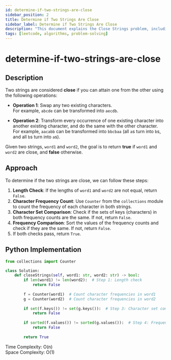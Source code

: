 ```yaml
---
id: determine-if-two-strings-are-close
sidebar_position: 2
title: Determine if Two Strings Are Close
sidebar_label: Determine if Two Strings Are Close
description: "This document explains the Close Strings problem, including its description, approach, and implementation."
tags: [leetcode, algorithms, problem-solving]
---
```


# determine-if-two-strings-are-close

## Description
Two strings are considered **close** if you can attain one from the other using the following operations:

- **Operation 1**: Swap any two existing characters.  
  For example, `abcde` can be transformed into `aecdb`.

- **Operation 2**: Transform every occurrence of one existing character into another existing character, and do the same with the other character.  
  For example, `aacabb` can be transformed into `bbcbaa` (all `a`s turn into `b`s, and all `b`s turn into `a`s).

Given two strings, `word1` and `word2`, the goal is to return **true** if `word1` and `word2` are close, and **false** otherwise.

## Approach
To determine if the two strings are close, we can follow these steps:

1. **Length Check**: If the lengths of `word1` and `word2` are not equal, return `False`.
2. **Character Frequency Count**: Use `Counter` from the `collections` module to count the frequency of each character in both strings.
3. **Character Set Comparison**: Check if the sets of keys (characters) in both frequency counts are the same. If not, return `False`.
4. **Frequency Comparison**: Sort the values of the frequency counts and check if they are the same. If not, return `False`.
5. If both checks pass, return `True`.

## Python Implementation
```python
from collections import Counter

class Solution:
    def closeStrings(self, word1: str, word2: str) -> bool:
        if len(word1) != len(word2):  # Step 1: Length check
            return False
        
        f = Counter(word1)  # Count character frequencies in word1
        g = Counter(word2)  # Count character frequencies in word2
        
        if set(f.keys()) != set(g.keys()):  # Step 3: Character set comparison
            return False
        
        if sorted(f.values()) != sorted(g.values()):  # Step 4: Frequency comparison
            return False
        
        return True 
```
Time Complexity: O(n) <br />
Space Complexity: O(1)       
